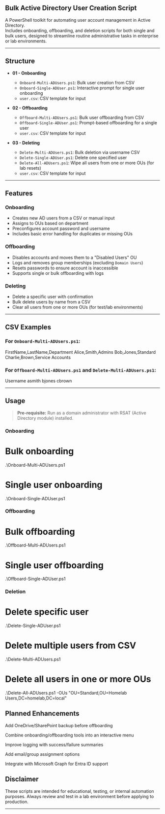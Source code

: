 ## Bulk Active Directory User Creation Script
A PowerShell toolkit for automating user account management in Active Directory.  
Includes onboarding, offboarding, and deletion scripts for both single and bulk users, designed to streamline routine administrative tasks in enterprise or lab environments.

---

## Structure

- **01 - Onboarding**
  - `Onboard-Multi-ADUsers.ps1`: Bulk user creation from CSV
  - `Onboard-Single-ADUser.ps1`: Interactive prompt for single user onboarding
  - `user.csv`: CSV template for input

- **02 - Offboarding**
  - `Offboard-Multi-ADUsers.ps1`: Bulk user offboarding from CSV
  - `Offboard-Single-ADUser.ps1`: Prompt-based offboarding for a single user
  - `user.csv`: CSV template for input

- **03 - Deleting**
  - `Delete-Multi-ADUsers.ps1`: Bulk deletion via username CSV
  - `Delete-Single-ADUser.ps1`: Delete one specified user
  - `Delete-All-ADUsers.ps1`: Wipe all users from one or more OUs (for lab resets)
  - `user.csv`: CSV template for input

---

## Features

### Onboarding
- Creates new AD users from a CSV or manual input
- Assigns to OUs based on department
- Preconfigures account password and username
- Includes basic error handling for duplicates or missing OUs

### Offboarding
- Disables accounts and moves them to a "Disabled Users" OU
- Logs and removes group memberships (excluding `Domain Users`)
- Resets passwords to ensure account is inaccessible
- Supports single or bulk offboarding with logs

### Deleting
- Delete a specific user with confirmation
- Bulk delete users by name from a CSV
- Clear all users from one or more OUs (for test/lab environments)

---

## CSV Examples

### For `Onboard-Multi-ADUsers.ps1`:
FirstName,LastName,Department
Alice,Smith,Admins
Bob,Jones,Standard
Charlie,Brown,Service Accounts

### For `Offboard-Multi-ADUsers.ps1` and `Delete-Multi-ADUsers.ps1`:
Username
asmith
bjones
cbrown

---

## Usage

> **Pre-requisite:** Run as a domain administrator with RSAT (Active Directory module) installed.

### Onboarding

# Bulk onboarding
.\Onboard-Multi-ADUsers.ps1

# Single user onboarding
.\Onboard-Single-ADUser.ps1

### Offboarding

# Bulk offboarding
.\Offboard-Multi-ADUsers.ps1

# Single user offboarding
.\Offboard-Single-ADUser.ps1

### Deletion

# Delete specific user
.\Delete-Single-ADUser.ps1

# Delete multiple users from CSV
.\Delete-Multi-ADUsers.ps1

# Delete all users in one or more OUs
.\Delete-All-ADUsers.ps1 -OUs "OU=Standard,OU=Homelab Users,DC=homelab,DC=local"

## Planned Enhancements

Add OneDrive/SharePoint backup before offboarding

Combine onboarding/offboarding tools into an interactive menu

Improve logging with success/failure summaries

Add email/group assignment options

Integrate with Microsoft Graph for Entra ID support

## Disclaimer

These scripts are intended for educational, testing, or internal automation purposes.
Always review and test in a lab environment before applying to production.

---
